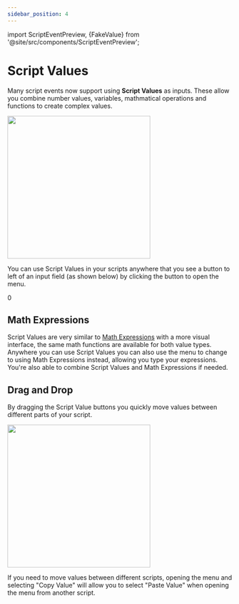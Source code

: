 ```yaml
---
sidebar_position: 4
---
```


import ScriptEventPreview, {FakeValue} from '@site/src/components/ScriptEventPreview';

# Script Values

Many script events now support using **Script Values** as inputs. These allow you combine number values, variables, mathmatical operations and functions to create complex values.

<div className="drop-shadow margin-bottom"><img src="/img/screenshots/script-values-edit-v4.gif" width="320" className="clip-bottom" /></div>

You can use Script Values in your scripts anywhere that you see a button to left of an input field (as shown below) by clicking the button to open the menu.

<div style={{maxWidth: 300}}>
    <FakeValue>0</FakeValue>
</div>

## Math Expressions

Script Values are very similar to [Math Expressions](/docs/scripting/math-expressions) with a more visual interface, the same math functions are available for both value types. Anywhere you can use Script Values you can also use the menu to change to using Math Expressions instead, allowing you type your expressions. You're also able to combine Script Values and Math Expressions if needed.

## Drag and Drop

By dragging the Script Value buttons you quickly move values between different parts of your script.

<div className="drop-shadow margin-bottom"><img src="/img/screenshots/script-values-dnd-v4.gif" width="320" className="clip-bottom" /></div>

If you need to move values between different scripts, opening the menu and selecting "Copy Value" will allow you to select "Paste Value" when opening the menu from another script.
